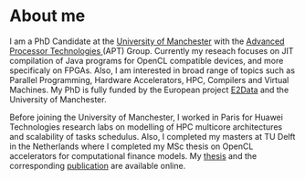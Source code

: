 # About me


I am a PhD Candidate at the [University of Manchester](https://www.manchester.ac.uk/) with the [Advanced Processor Technologies ](http://apt.cs.manchester.ac.uk/) (APT) Group. Currently my reseach focuses on  JIT compilation of Java programs for OpenCL compatible devices, and more specificaly on FPGAs. Also, I am interested in broad range of topics such as Parallel Programming, Hardware Accelerators, HPC, Compilers and Virtual Machines. My PhD is fully funded by the European project [E2Data](https://e2data.eu/) and the University  of Manchester.

Before joining the University of Manchester, I worked in Paris for Huawei Technologies research labs on modelling of HPC multicore architectures and scalability of tasks schedulus. Also, I completed my masters at TU Delft in the Netherlands where I completed my MSc thesis on OpenCL accelerators for computational finance models. My [thesis](https://repository.tudelft.nl/islandora/object/uuid%3A467fe2ad-db79-4d4a-9a4b-83e7c49d9106?collection=education) and the corresponding [publication](https://link.springer.com/chapter/10.1007/978-3-319-58943-5_16) are available online. 
 

